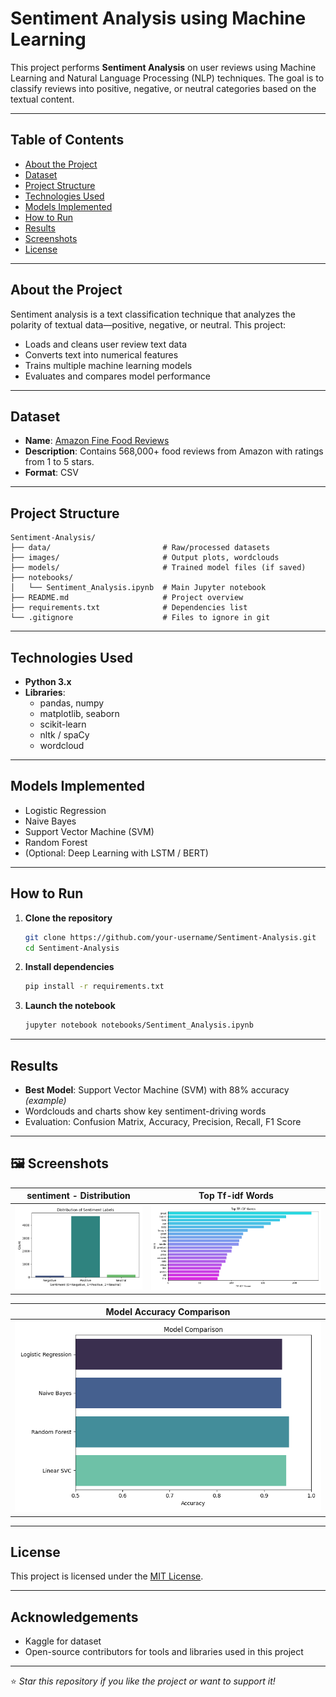 #  Sentiment Analysis using Machine Learning

This project performs **Sentiment Analysis** on user reviews using Machine Learning and Natural Language Processing (NLP) techniques. The goal is to classify reviews into positive, negative, or neutral categories based on the textual content.

---

##  Table of Contents
- [About the Project](#about-the-project)
- [Dataset](#dataset)
- [Project Structure](#project-structure)
- [Technologies Used](#technologies-used)
- [Models Implemented](#models-implemented)
- [How to Run](#how-to-run)
- [Results](#results)
- [Screenshots](#screenshots)
- [License](#license)

---

##  About the Project

Sentiment analysis is a text classification technique that analyzes the polarity of textual data—positive, negative, or neutral. This project:
- Loads and cleans user review text data
- Converts text into numerical features
- Trains multiple machine learning models
- Evaluates and compares model performance

---

##  Dataset

- **Name**: [Amazon Fine Food Reviews](https://www.kaggle.com/datasets/snap/amazon-fine-food-reviews)
- **Description**: Contains 568,000+ food reviews from Amazon with ratings from 1 to 5 stars.
- **Format**: CSV

---

##  Project Structure

```
Sentiment-Analysis/
├── data/                         # Raw/processed datasets
├── images/                       # Output plots, wordclouds
├── models/                       # Trained model files (if saved)
├── notebooks/
│   └── Sentiment_Analysis.ipynb  # Main Jupyter notebook
├── README.md                     # Project overview
├── requirements.txt              # Dependencies list
└── .gitignore                    # Files to ignore in git
```

---

##  Technologies Used

- **Python 3.x**
- **Libraries**:
  - pandas, numpy
  - matplotlib, seaborn
  - scikit-learn
  - nltk / spaCy
  - wordcloud

---

##  Models Implemented

- Logistic Regression
- Naive Bayes
- Support Vector Machine (SVM)
- Random Forest
- (Optional: Deep Learning with LSTM / BERT)

---

##  How to Run

1. **Clone the repository**
   ```bash
   git clone https://github.com/your-username/Sentiment-Analysis.git
   cd Sentiment-Analysis
   ```

2. **Install dependencies**
   ```bash
   pip install -r requirements.txt
   ```

3. **Launch the notebook**
   ```bash
   jupyter notebook notebooks/Sentiment_Analysis.ipynb
   ```

---

##  Results

- **Best Model**: Support Vector Machine (SVM) with 88% accuracy *(example)*
- Wordclouds and charts show key sentiment-driving words
- Evaluation: Confusion Matrix, Accuracy, Precision, Recall, F1 Score

---

## 🖼️ Screenshots

| sentiment - Distribution | Top Tf-idf Words |
|-----------------------------|------------------------------|
| ![Distribution](sentiment_distribution.png) | ![positive](top_tfidf_words.png) |

| Model Accuracy Comparison |
|---------------------------|
| ![Accuracy](models_comparison.png) |

---

##  License

This project is licensed under the [MIT License](LICENSE).

---

##  Acknowledgements

- Kaggle for dataset
- Open-source contributors for tools and libraries used in this project

---

⭐️ *Star this repository if you like the project or want to support it!*
